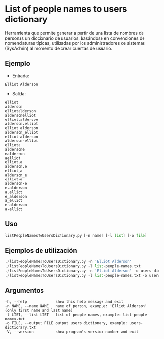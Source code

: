 # List of people names to users dictionary

Herramienta que permite generar a partir de una lista de nombres de personas un diccionario de usuarios, basándose en convenciones de nomenclaturas típicas, utilizadas por los administradores de sistemas (SysAdmin) al momento de crear cuentas de usuario.

## Ejemplo

* Entrada: 

```
Elliot Alderson
```

* Salida:

```
elliot
alderson
elliotalderson
aldersonelliot
elliot.alderson
alderson.elliot
elliot_alderson
alderson_elliot
elliot-alderson
alderson-elliot
elliota
aldersone
ealderson
aelliot
elliot.a
alderson.e
elliot_a
alderson_e
elliot-a
alderson-e
e.alderson
a.elliot
e_alderson
a_elliot
e-alderson
a-elliot
```

## Uso
```python
listPeopleNamesToUsersDictionary.py [-n name] [-l list] [-o file]
```

## Ejemplos de utilización
```python
./listPeopleNamesToUsersDictionary.py -n 'Elliot Alderson'
./listPeopleNamesToUsersDictionary.py -l list-people-names.txt
./listPeopleNamesToUsersDictionary.py -n 'Elliot Alderson' -o users-dictionary.txt
./listPeopleNamesToUsersDictionary.py -l list-people-names.txt -o users-dictionary.txt
```

## Argumentos
```
-h, --help             show this help message and exit
-n NAME, --name NAME   name of person, example: 'Elliot Alderson' (only first name and last name)
-l LIST, --list LIST   list of people names, example: list-people-names.txt
-o FILE, --output FILE output users dictionary, example: users-dictionary.txt
-V, --version          show program's version number and exit
```
